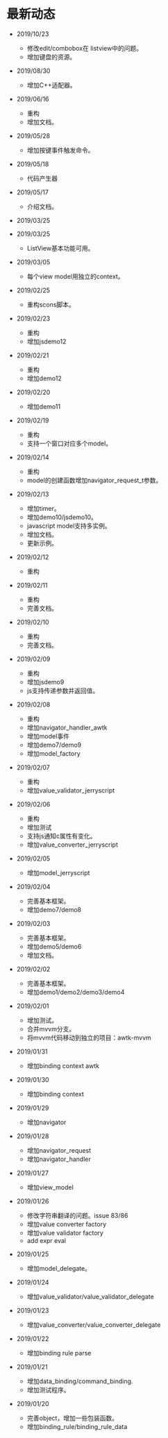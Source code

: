 # 最新动态
* 2019/10/23
  * 修改edit/combobox在 listview中的问题。
  * 增加键盘的资源。

* 2019/08/30
  * 增加C++适配器。

* 2019/06/16
  * 重构
  * 增加文档。

* 2019/05/28
  * 增加按键事件触发命令。
  
* 2019/05/18
  * 代码产生器

* 2019/05/17
  * 介绍文档。

* 2019/03/25

* 2019/03/25
  * ListView基本功能可用。

* 2019/03/05
  * 每个view model用独立的context。

* 2019/02/25
  * 重构scons脚本。

* 2019/02/23
  * 重构
  * 增加jsdemo12

* 2019/02/21
  * 重构
  * 增加demo12

* 2019/02/20
  * 增加demo11

* 2019/02/19
  * 重构
  * 支持一个窗口对应多个model。 

* 2019/02/14
  * 重构
  * model的创建函数增加navigator\_request\_t参数。

* 2019/02/13
  * 增加timer。
  * 增加demo10/jsdemo10。
  * javascript model支持多实例。
  * 增加文档。
  * 更新示例。

* 2019/02/12
  * 重构

* 2019/02/11
  * 重构
  * 完善文档。

* 2019/02/10
  * 重构
  * 完善文档。

* 2019/02/09
  * 重构
  * 增加jsdemo9
  * js支持传递参数并返回值。

* 2019/02/08
  * 重构
  * 增加navigator\_handler\_awtk
  * 增加model事件
  * 增加demo7/demo9
  * 增加model\_factory

* 2019/02/07
  * 重构
  * 增加value\_validator\_jerryscript

* 2019/02/06
  * 重构
  * 增加测试
  * 支持js通知c属性有变化。
  * 增加value\_converter\_jerryscript

* 2019/02/05
  * 增加model\_jerryscript

* 2019/02/04
  * 完善基本框架。
  * 增加demo7/demo8

* 2019/02/03
  * 完善基本框架。
  * 增加demo5/demo6
  * 增加文档。

* 2019/02/02
  * 完善基本框架。
  * 增加demo1/demo2/demo3/demo4

* 2019/02/01
  * 增加测试。
  * 合并mvvm分支。
  * 将mvvm代码移动到独立的项目：awtk-mvvm

* 2019/01/31
  * 增加binding context awtk

* 2019/01/30
  * 增加binding context
  
* 2019/01/29
  * 增加navigator

* 2019/01/28
  * 增加navigator\_request
  * 增加navigator\_handler

* 2019/01/27
  * 增加view\_model

* 2019/01/26
  * 修改字符串翻译的问题。issue 83/86
  * 增加value converter factory
  * 增加value validator factory
  * add expr eval

* 2019/01/25
  * 增加model\_delegate。

* 2019/01/24
  * 增加value\_validator/value\_validator\_delegate

* 2019/01/23
  * 增加value\_converter/value\_converter\_delegate

* 2019/01/22
  * 增加binding rule parse

* 2019/01/21
  * 增加data\_binding/command\_binding.
  * 增加测试程序。

* 2019/01/20
  * 完善object，增加一些包装函数。
  * 增加binding\_rule/binding\_rule\_data

